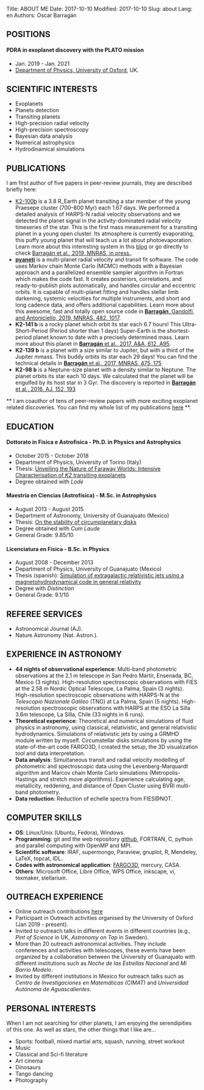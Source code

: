 Title: ABOUT ME
Date: 2017-10-10 
Modified: 2017-10-10
Slug: about
Lang: en
Authors: Oscar Barragán

## POSITIONS

#### PDRA in exoplanet discovery with the PLATO mission  

* Jan. 2019 - Jan. 2021
* [Department of Physics, University of Oxford](https://www2.physics.ox.ac.uk/contacts/people/barragan), UK.

## SCIENTIFIC INTERESTS 

* Exoplanets
* Planets detection
* Transiting planets
* High-precision radial velocity
* High-precision spectroscopy
* Bayesian data analysis
* Numerical astrophysics
* Hydrodinamical simulations

## PUBLICATIONS

I am first author of five papers in peer-review journals, they are described briefly here:

* [K2-100b](https://oscaribv.github.io/2019/k2100.html#k2100) is a 3.8 R_Earth planet transiting a star member of the young Praesepe cluster (700–800 Myr) each 1.67 days. 
  We performed a detailed analysis of HARPS-N radial velocity observations and we detected the planet signal in the activity-dominated radial velocity timeseries of the star.
  This is the first mass measurement for a transiting planet in a young open cluster. Its atmosphere is currently evaporating, 
  this puffy young planet that will teach us a lot about photoevaporation. Learn more about this interesting system in this [blog](https://oscaribv.github.io/2019/k2100.html#k2100) or go directly to check [Barragán et al., 2019, MNRAS, in press.](https://arxiv.org/abs/1909.05252).
* [**pyaneti**](https://github.com/oscaribv/pyaneti) is a multi-planet radial velocity and transit fit software. 
  The code uses Markov chain Monte Carlo (MCMC) methods with a Bayesian approach and a parallelized ensemble sampler 
  algorithm in Fortran which makes the code fast. It creates posteriors, correlations, and ready-to-publish plots automatically, 
  and handles circular and eccentric orbits. It is capable of multi-planet fitting and handles stellar limb darkening, 
  systemic velocities for multiple instruments, and short and long cadence data, and offers additional capabilities.
  Learn more about this awesome, fast and totally open source code in 
  [**Barragán**, Gandolfi, and Antoniciello, 2019, MNRAS, 482, 1017](https://academic.oup.com/mnras/article-abstract/482/1/1017/5094600).
* **K2-141 b** is a rocky planet which orbit its star each 6.7 hours! This Ultra-Short-Period (Period shorter than 1 days) Super-Earth
  is the shortest-period planet known to date with a precisely determined mass. 
  Learn more about this planet in [**Barragán** et al., 2017, A&A, 612, A95](https://www.aanda.org/10.1051/0004-6361/201732217).
* **K2-139 b** is a planet with a size similar to Jupiter, but with a third
  of the Jupiter mmass. This buddy orbits its star each 29 days!
  You can find the technical details in [**Barragán** et al., 2017, MNRAS, 475, 175](https://academic.oup.com/mnras/article/475/2/1765/4739349)
* **K2-98 b** is a Neptune-size planet with a density similar to Neptune.
  The planet orbits its star each 10 days. We calculated that the planet will be engulfed by its host star in 3 Gyr.
  The discovery is reported in [**Barragán** et al., 2016, AJ, 152, 193](http://iopscience.iop.org/article/10.3847/0004-6256/152/6/193/meta)

** I am coauthor of tens of peer-review papers with more exciting exoplanet related discoveries. You can find my whole list of my publications [here](https://goo.gl/YAi4NV) **.

## EDUCATION

#### Dottorato in Fisica e Astrofisica - Ph.D. in Physics and Astrophysics

* October 2015 - October 2018
* Department of Physics, University of Torino (Italy)
* Thesis: [Unveiling the Nature of Faraway Worlds: Intensive Characterisation of _K2_ transiting exoplanets](https://zenodo.org/record/2592750)
* Degree obtained with *Lode*

#### Maestría en Ciencias (Astrofísica) - M.Sc. in Astrophysics

* August 2013 - August 2015 
* Department of Astronomy, University of Guanajuato (Mexico)
* Thesis: [On the stability of circumplanetary disks](https://www.researchgate.net/publication/281461299_On_the_stability_of_circumplanetary_disks)
* Degree obtained with *Cum Laude*
* General Grade: 9.85/10 


#### Licenciatura en Física - B.Sc. in Physics

* August 2008 - December 2013
* Department of Physics, University of Guanajuato (Mexico) 
* Thesis (spanish): [Simulation of extragalactic relativistic jets using a magnetohydrodynamical code in general relativity](https://www.researchgate.net/publication/265510224_Simulacion_de_Chorros_Relativistas_Extragalacticos_usando_codigo_de_Magnetohidrodinamica_en_Relatividad_General)
* Degree with *Distinction*
* General Grade: 9.1/10

## REFEREE SERVICES

* Astronomical Journal (AJ).
* Nature Astronomy (Nat. Astron.).


## EXPERIENCE IN ASTRONOMY

* **44 nights of observational experience**: Multi-band photometric observations at the 2.1 m telescope in San Pedro Mártir,
  Ensenada, BC, Mexico (3 nights). 
  High-resolution spectroscopic observations with FIES at the 2.58 m Nordic Optical Telescope,
  La Palma, Spain (3 nights). 
  High-resolution spectroscopic observations with HARPS-N at the _Telescopio Nazionale Galileo_ (TNG) at La Palma, Spain (5 nights).
  High-resolution spectroscopic observations with HARPS at the ESO La Silla 3.6m
  telescope, La Silla, Chile (33 nights in 6 runs).
* **Theoretical experience**: Theoretical and numerical simulations of fluid physics in astronomy,
  using classical, relativistic, and general relativistic hydrodynamics. Simulations of relativistic jets
  by using a GRMHD module written by myself. Circumstellar disks simulations by using the state-of-the-art
  code FARGO3D, I created the setup, the 3D visualization tool and data interpretation.
* **Data analysis**: Simultaneous transit and radial velocity modelling of photometric and spectroscopic
  data using the Levenberg-Marquardt algorithm and Marcov chain Monte Carlo simulations
  (Metropolis-Hastings and stretch move algorithms).
  Experience calculating age, metallicity, reddening, and distance of Open Cluster using
  BVRI multi-band photometry.
* **Data reduction**: Reduction of echelle spectra from FIES@NOT.

## COMPUTER SKILLS

* **OS**: Linux/Unix (Ubuntu, Fedora), Windows.
* **Programming**: git and the web repository [github](https://github.com/), FORTRAN, C,
  python and parallel computing with OpenMP and MPI.
* **Scientific software**: IRAF, supermongo, Paraview, gnuplot, R, Mendeley, LaTeX, topcat, IDL.
* **Codes with astronomical application**: [FARGO3D](http://fargo.in2p3.fr/), mercury, CASA.
* **Others**: Microsoft Office, Libre Office, WPS Office, inkscape, vi, texmaker, stellarium.

## OUTREACH EXPERIENCE

* Online outreach contributions [here](https://oscaribv.github.io/pages/outreach.html#outreach)
* Participant in Outreach activities organised by the University of Oxford (Jan 2019 - present).
* Invited to outreach talks in different events in different countries (e.g., _Pint of Science_ in UK, _Astronomy on Tap_ in Sweden).
* More than 20 outreach astronomical activities. They include conferences
  and activities with telescopes, these events have been organized by a collaboration
  between the University of Guanajuato with different institutions such as
  _Noche de las Estrellas Nacional_ and _Mi Barrio Modelo_.
* Invited by different institutions in Mexico for outreach talks such as
  _Centro de Investigaciones en Matemáticas (CIMAT)_ and _Universidad Autónoma de Aguascalientes_.

## PERSONAL INTERESTS

When I am not searching for other planets, I am enjoying the serendipities of this one.
As well as stars, the other things that I like are...

* Sports: football, mixed martial arts, squash, running, street workout
* Music
* Classical and Sci-fi literature
* Art cinema
* Dinosaurs 
* Tango dancing
* Photography
